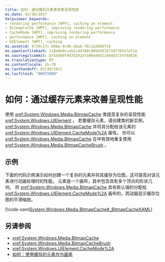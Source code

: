```yaml
---
title: 如何：通过缓存元素来改善呈现性能
ms.date: 03/30/2017
helpviewer_keywords:
- rendering performance [WPF], caching an element
- BitmapCache [WPF], improving rendering performance
- CacheMode [WPF], improving rendering performance
- performance [WPF], caching an element
- UIElement [WPF], caching
ms.assetid: 4739c1fc-60ba-4c46-aba6-f6c1a2688f19
ms.openlocfilehash: 118e8b0cca52c44788c9d5b291d710f765e7af2a
ms.sourcegitcommit: bf5dd80f4d7b202afa90e90d1148402c5474d826
ms.translationtype: MT
ms.contentlocale: zh-CN
ms.lasthandoff: 03/30/2021
ms.locfileid: "96972680"
---
```

# <a name="how-to-improve-rendering-performance-by-caching-an-element"></a>如何：通过缓存元素来改善呈现性能
使用 <xref:System.Windows.Media.BitmapCache> 类提高复杂的呈现性能 <xref:System.Windows.UIElement> 。 若要缓存元素，请创建类的新实例， <xref:System.Windows.Media.BitmapCache> 并将其分配给该元素的 <xref:System.Windows.UIElement.CacheMode%2A> 属性。 你可以 <xref:System.Windows.Media.BitmapCache> 在中有效地重复使用 <xref:System.Windows.Media.BitmapCacheBrush> 。  
  
## <a name="example"></a>示例  
 下面的代码示例演示如何创建一个复杂的元素并将其缓存为位图，这可提高对该元素进行动画处理时的性能。 元素是一个画布，其中包含具有多个顶点的形状几何。 将 <xref:System.Windows.Media.BitmapCache> 具有默认值的分配给 <xref:System.Windows.UIElement.CacheMode%2A> 画布的，而动画显示缓存位图的平滑缩放。  
  
 [!code-xaml[System.Windows.Media.BitmapCache#_BitmapCacheXAML](~/samples/snippets/csharp/VS_Snippets_Wpf/system.windows.media.bitmapcache/cs/window1.xaml#_bitmapcachexaml)]  
  
## <a name="see-also"></a>另请参阅

- <xref:System.Windows.Media.BitmapCache>
- <xref:System.Windows.Media.BitmapCacheBrush>
- <xref:System.Windows.UIElement.CacheMode%2A>
- [如何：使用缓存的元素作为画笔](how-to-use-a-cached-element-as-a-brush.md)
